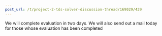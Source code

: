 ```yaml
---
post_url: /t/project-2-tds-solver-discussion-thread/169029/439
---
```

We will complete evaluation in two days. We will also send out a mail today for those whose evaluation has been completed
